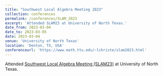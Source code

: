 ```yaml
---
title: "Southwest Local Algebra Meeting 2023"
collection: conferences
permalink: /conferences/SLAM_2023
excerpt: 'Attended SLAM23 at University of North Texas.'
date_from: 2023-03-04
date_to: 2023-03-05
date: 2023-03-04
venue: 'University of North Texas'
location: 'Denton, TX, USA'
conferenceurl: 'https://www.math.ttu.edu/~lchriste/slam2023.html'
---
```


Attended [Southwest Local Algebra Meeting (SLAM23)][def] at University of North Texas.


[def]: https://www.math.ttu.edu/~lchriste/slam2023.html
